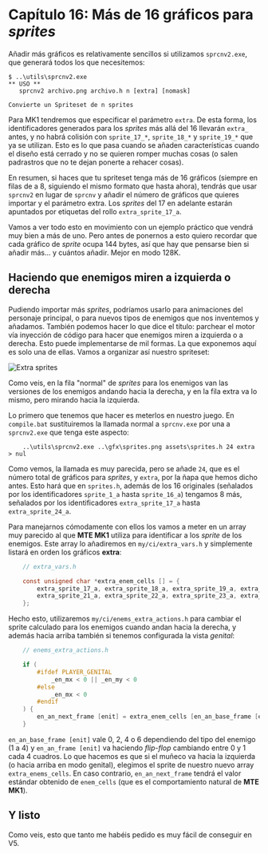 # Capítulo 16: Más de 16 gráficos para *sprites*

Añadir más gráficos es relativamente sencillos si utilizamos `sprcnv2.exe`, que generará todos los que necesitemos:

```
$ ..\utils\sprcnv2.exe
** USO **
   sprcnv2 archivo.png archivo.h n [extra] [nomask]

Convierte un Spriteset de n sprites
```

Para MK1 tendremos que especificar el parámetro `extra`. De esta forma, los identificadores generados para los *sprites* más allá del 16 llevarán `extra_` antes, y no habrá colisión con `sprite_17_*`, `sprite_18_*` y `sprite_19_*` que ya se utilizan. Esto es lo que pasa cuando se añaden características cuando el diseño está cerrado y no se quieren romper muchas cosas (o salen padrastros que no te dejan ponerte a rehacer cosas).

En resumen, si haces que tu spriteset tenga más de 16 gráficos (siempre en filas de a 8, siguiendo el mismo formato que hasta ahora), tendrás que usar `sprcnv2` en lugar de `sprcnv` y añadir el número de gráficos que quieres importar y el parámetro extra. Los *sprites* del 17 en adelante estarán apuntados por etiquetas del rollo `extra_sprite_17_a`.

Vamos a ver todo esto en movimiento con un ejemplo práctico que vendrá muy bien a más de uno. Pero antes de ponernos a esto quiero recordar que cada gráfico de *sprite* ocupa 144 bytes, así que hay que pensarse bien si añadir más... y cuántos añadir. Mejor en modo 128K.

## Haciendo que enemigos miren a izquierda o derecha

Pudiendo importar más *sprites*, podríamos usarlo para animaciones del personaje principal, o para nuevos tipos de enemigos que nos inventemos y añadamos. También podemos hacer lo que dice el título: parchear el motor vía inyección de código para hacer que enemigos miren a izquierda o a derecha. Esto puede implementarse de mil formas. La que exponemos aquí es solo una de ellas. Vamos a organizar así nuestro spriteset: 

![Extra sprites](https://raw.githubusercontent.com/mojontwins/MK1/master/docs/wiki-img/16_extra_sprites.png)

Como veis, en la fila "normal" de *sprites* para los enemigos van las versiones de los enemigos andando hacia la derecha, y en la fila extra va lo mismo, pero mirando hacia la izquierda.

Lo primero que tenemos que hacer es meterlos en nuestro juego. En `compile.bat` sustituiremos la llamada normal a `sprcnv.exe` por una a `sprcnv2.exe` que tenga este aspecto:

```
    ..\utils\sprcnv2.exe ..\gfx\sprites.png assets\sprites.h 24 extra > nul
```

Como vemos, la llamada es muy parecida, pero se añade `24`, que es el número total de gráficos para *sprites*, y `extra`, por la ñapa que hemos dicho antes. Esto hará que en `sprites.h`, además de los 16 originales (señalados por los identificadores `sprite_1_a` hasta `sprite_16_a`) tengamos 8 más, señalados por los identificadores `extra_sprite_17_a` hasta `extra_sprite_24_a`.

Para manejarnos cómodamente con ellos los vamos a meter en un array muy parecido al que **MTE MK1** utiliza para identificar a los *sprite* de los enemigos. Este array lo añadiremos en `my/ci/extra_vars.h` y simplemente listará en orden los gráficos **extra**:

```c
    // extra_vars.h

    const unsigned char *extra_enem_cells [] = {
        extra_sprite_17_a, extra_sprite_18_a, extra_sprite_19_a, extra_sprite_20_a,
        extra_sprite_21_a, extra_sprite_22_a, extra_sprite_23_a, extra_sprite_24_a
    };
```

Hecho esto, utilizaremos `my/ci/enems_extra_actions.h` para cambiar el sprite calculado para los enemigos cuando andan hacia la derecha, y además hacia arriba también si tenemos configurada la vista *genital*:

```c
    // enems_extra_actions.h

    if (
        #ifdef PLAYER_GENITAL
            _en_mx < 0 || _en_my < 0
        #else
            _en_mx < 0
        #endif
    ) {
        en_an_next_frame [enit] = extra_enem_cells [en_an_base_frame [enit] + en_an_frame [enit]];
    }
```

`en_an_base_frame [enit]` vale 0, 2, 4 o 6 dependiendo del tipo del enemigo (1 a 4) y `en_an_frame [enit]` va haciendo *flip-flop* cambiando entre 0 y 1 cada 4 cuadros. Lo que hacemos es que si el muñeco va hacia la izquierda (o hacia arriba en modo genital), elegimos el sprite de nuestro nuevo array `extra_enems_cells`. En caso contrario, `en_an_next_frame` tendrá el valor estándar obtenido de `enem_cells` (que es el comportamiento natural de **MTE MK1**).

## Y listo

Como veis, esto que tanto me habéis pedido es muy fácil de conseguir en V5.
